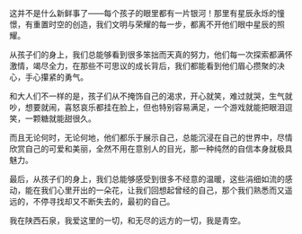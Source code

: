 这并不是什么新鲜事了——每个孩子的眼里都有一片银河！那里有星辰永烁的憧憬，有重置时空的创造，我们文明与荣耀的每一步，都离不开他们眼中星辰的照耀。

从孩子们的身上，我们总能够看到很多笨拙而天真的努力，他们每一次探索都满怀激情，竭尽全力，在那些不可思议的成长背后，我们都能看到他们眉心攒聚的决心，手心攥紧的勇气。

和大人们不一样的是，孩子们从不掩饰自己的渴求，开心就笑，难过就哭，生气就吵，想要就闹，喜怒哀乐都挂在脸上，但也特别容易满足，一个游戏就能把眼泪逗笑，一颗糖就能甜很久。

而且无论何时，无论何地，他们都乐于展示自己，总能沉浸在自己的世界中，尽情欣赏自己的可爱和美丽，全然不用在意别人的目光，那一种纯然的自信本身就极具魅力。

最后，从孩子们的身上，我们总能够感受到很多不经意的温暖，这些涓细如流的感动，能在我们心里开出的一朵花，让我们回想起曾经的自己，那个我们熟悉而又遥远的，不停寻找却又不断失去的，最初的自己。

我在陕西石泉，我爱这里的一切，和无尽的远方的一切，我是青空。
